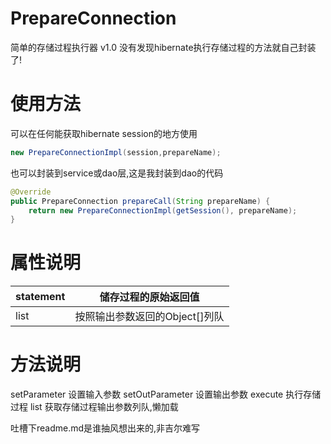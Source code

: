 # PrepareConnection
简单的存储过程执行器 v1.0
没有发现hibernate执行存储过程的方法就自己封装了!

# 使用方法
可以在任何能获取hibernate session的地方使用 
```Java
new PrepareConnectionImpl(session,prepareName);
```
也可以封装到service或dao层,这是我封装到dao的代码
```Java
@Override
public PrepareConnection prepareCall(String prepareName) {
    return new PrepareConnectionImpl(getSession(), prepareName);
}
```


# 属性说明   

|  statement |  储存过程的原始返回值 |
|---|---|
|  list |  按照输出参数返回的Object[]列队 |

# 方法说明
setParameter    设置输入参数
setOutParameter 设置输出参数
execute         执行存储过程
list            获取存储过程输出参数列队,懒加载

吐槽下readme.md是谁抽风想出来的,非吉尔难写